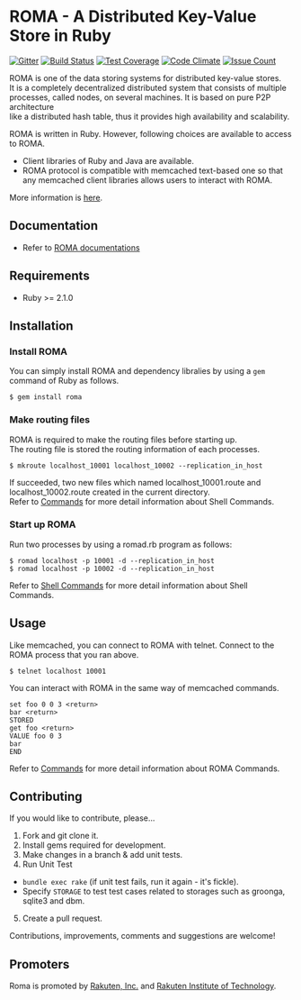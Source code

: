 # ROMA - A Distributed Key-Value Store in Ruby 
[![Gitter](https://badges.gitter.im/roma/roma.svg)](https://gitter.im/roma/roma?utm_source=badge&utm_medium=badge&utm_campaign=pr-badge)
[![Build Status](https://travis-ci.org/roma/roma.svg?branch=master)](https://travis-ci.org/roma/roma)
[![Test Coverage](https://codeclimate.com/github/roma/roma/badges/coverage.svg)](https://codeclimate.com/github/roma/roma/coverage)
[![Code Climate](https://codeclimate.com/github/roma/roma/badges/gpa.svg)](https://codeclimate.com/github/roma/roma)
[![Issue Count](https://codeclimate.com/github/roma/roma/badges/issue_count.svg)](https://codeclimate.com/github/roma/roma)

ROMA is one of the data storing systems for distributed key-value stores.  
It is a completely decentralized distributed system that consists of multiple
processes, called nodes, on several machines. It is based on pure P2P architecture  
like a distributed hash table, thus it provides high availability and scalability.

ROMA is written in Ruby. However, following choices are available to
access to ROMA.

* Client libraries of Ruby and Java are available.
* ROMA protocol is compatible with memcached text-based one so that  
  any memcached client libraries allows users to interact with ROMA.

More information is [here](http://roma-kvs.org/ "ROMA").

## Documentation

* Refer to [ROMA documentations](http://roma-kvs.org/ "ROMA")

## Requirements
* Ruby >= 2.1.0



## Installation
### Install ROMA
You can simply install ROMA and dependency libralies by using a `gem` command of Ruby as follows.

```
$ gem install roma
```

### Make routing files

ROMA is required to make the routing files before starting up.  
The routing file is stored the routing information of each processes.

```
$ mkroute localhost_10001 localhost_10002 --replication_in_host
```

If succeeded, two new files which named localhost_10001.route and localhost_10002.route created in the current directory.  
Refer to [Commands](http://roma-kvs.org/commands.html "Commands") for more detail information about Shell Commands.  

### Start up ROMA
Run two processes by using a romad.rb program as follows:  

```
$ romad localhost -p 10001 -d --replication_in_host
$ romad localhost -p 10002 -d --replication_in_host
```

Refer to [Shell Commands](http://roma-kvs.org/commands.html#dist-jump-link-shell_commands) for more detail information about Shell Commands.  

## Usage
Like memcached, you can connect to ROMA with telnet. Connect to the ROMA process that you ran above.

```
$ telnet localhost 10001
```

You can interact with ROMA in the same way of memcached commands.

```
set foo 0 0 3 <return>
bar <return>
STORED
get foo <return>
VALUE foo 0 3
bar
END
```

Refer to [Commands](http://roma-kvs.org/commands.html "Commands") for more detail information about ROMA Commands.


## Contributing

If you would like to contribute, please...

1. Fork and git clone it.
2. Install gems required for development.
3. Make changes in a branch & add unit tests.
4. Run Unit Test
  * `bundle exec rake` (if unit test fails, run it again - it's fickle).
  * Specify `STORAGE` to test test cases related to storages such as groonga, sqlite3 and dbm.
5. Create a pull request.

Contributions, improvements, comments and suggestions are welcome!

## Promoters
Roma is promoted by [Rakuten, Inc.](http://global.rakuten.com/corp/) and [Rakuten Institute of Technology](http://rit.rakuten.co.jp/).
